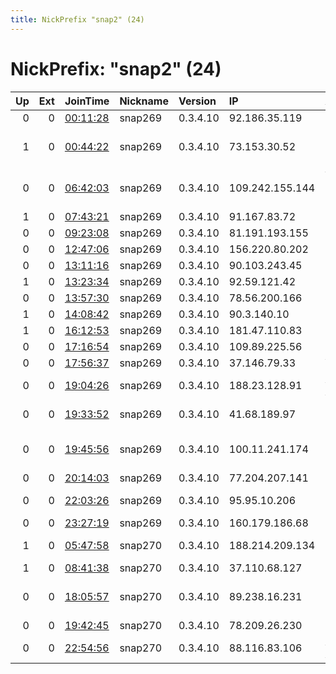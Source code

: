 ```yaml
---
title: NickPrefix "snap2" (24)
---
```


# NickPrefix: "snap2" (24)

|   Up |   Ext | JoinTime                                                                                            | Nickname   | Version   | IP              | AS                                      | CC   |   ORp |   Dirp | OS    | Contact   |   eFamMembers |
|-----:|------:|:----------------------------------------------------------------------------------------------------|:-----------|:----------|:----------------|:----------------------------------------|:-----|------:|-------:|:------|:----------|--------------:|
|    0 |     0 | [00:11:28](https://metrics.torproject.org/rs.html#details/EE3F8C59AB81ACBE2DD501B392561F77784E94C9) | snap269    | 0.3.4.10  | 92.186.35.119   | Orange Espagne SA                       | es   | 32965 |      0 | Linux | None      |             1 |
|    1 |     0 | [00:44:22](https://metrics.torproject.org/rs.html#details/12FA6720AE2D15A74A8F1C7468FEA075D9420CFB) | snap269    | 0.3.4.10  | 73.153.30.52    | Comcast Cable Communications, LLC       | us   | 39455 |      0 | Linux | None      |             1 |
|    0 |     0 | [06:42:03](https://metrics.torproject.org/rs.html#details/6C514AB86567FA495B96BAFCB71EEB03F336904A) | snap269    | 0.3.4.10  | 109.242.155.144 | Wind Hellas Telecommunications SA       | gr   | 44057 |      0 | Linux | None      |             1 |
|    1 |     0 | [07:43:21](https://metrics.torproject.org/rs.html#details/1DC23DDF774F14DBAD9C91BFB1B1832F1F756EEA) | snap269    | 0.3.4.10  | 91.167.83.72    | Free SAS                                | fr   | 34537 |      0 | Linux | None      |             1 |
|    0 |     0 | [09:23:08](https://metrics.torproject.org/rs.html#details/0EAADE6D28A9E9C3D397B668DD93C573D55211B8) | snap269    | 0.3.4.10  | 81.191.193.155  | Broadnet AS                             | no   | 39225 |      0 | Linux | None      |             1 |
|    0 |     0 | [12:47:06](https://metrics.torproject.org/rs.html#details/163905EBCA484FD5DEB76BB410C99DB666A2EBF8) | snap269    | 0.3.4.10  | 156.220.80.202  | TE-AS                                   | eg   | 46849 |      0 | Linux | None      |             1 |
|    0 |     0 | [13:11:16](https://metrics.torproject.org/rs.html#details/4E876C39C86904FC9ACEE7E222831583F1EFDE09) | snap269    | 0.3.4.10  | 90.103.243.45   | Orange                                  | fr   | 41036 |      0 | Linux | None      |             1 |
|    1 |     0 | [13:23:34](https://metrics.torproject.org/rs.html#details/0B05C3D100CD835E21ED038B9C4B1103F7A1F9B5) | snap269    | 0.3.4.10  | 92.59.121.42    | Orange Espagne SA                       | es   | 40317 |      0 | Linux | None      |             1 |
|    0 |     0 | [13:57:30](https://metrics.torproject.org/rs.html#details/BD0B844D16B9D6799236F75D6A6CF11CE30B0536) | snap269    | 0.3.4.10  | 78.56.200.166   | Telia Lietuva, AB                       | lt   | 36135 |      0 | Linux | None      |             1 |
|    1 |     0 | [14:08:42](https://metrics.torproject.org/rs.html#details/B6C3E4661B15ABB076892E7CE0928C87B5369FDA) | snap269    | 0.3.4.10  | 90.3.140.10     | Orange                                  | fr   | 45263 |      0 | Linux | None      |             1 |
|    1 |     0 | [16:12:53](https://metrics.torproject.org/rs.html#details/B35F923347187A9ADE98021162EFED3576C7116B) | snap269    | 0.3.4.10  | 181.47.110.83   | Telecentro S.A.                         | ar   | 34601 |      0 | Linux | None      |             1 |
|    0 |     0 | [17:16:54](https://metrics.torproject.org/rs.html#details/0932EAF606C8120B97F1A001EB18B58C9BD732DE) | snap269    | 0.3.4.10  | 109.89.225.56   | Brutele SC                              | be   | 34875 |      0 | Linux | None      |             1 |
|    0 |     0 | [17:56:37](https://metrics.torproject.org/rs.html#details/0DA3B954E3D0B02E0EB952651101531C92F0CA5A) | snap269    | 0.3.4.10  | 37.146.79.33    | VimpelCom                               | ru   | 37677 |      0 | Linux | None      |             1 |
|    0 |     0 | [19:04:26](https://metrics.torproject.org/rs.html#details/7C039629445CE2D43B52B9175131EC920A2788FE) | snap269    | 0.3.4.10  | 188.23.128.91   | A1 Telekom Austria AG                   | at   | 46851 |      0 | Linux | None      |             1 |
|    0 |     0 | [19:33:52](https://metrics.torproject.org/rs.html#details/FF1A6D0E3C0EB1629C6BCEFFFC74276F9BC962BE) | snap269    | 0.3.4.10  | 41.68.189.97    | RAYA Telecom - Egypt                    | eg   | 32843 |      0 | Linux | None      |             1 |
|    0 |     0 | [19:45:56](https://metrics.torproject.org/rs.html#details/FF8B23818FFD49CD2D9F7C8E3ACD77ABFF43B30A) | snap269    | 0.3.4.10  | 100.11.241.174  | MCI Communications Services, Inc. d/b/a | us   | 42301 |      0 | Linux | None      |             1 |
|    0 |     0 | [20:14:03](https://metrics.torproject.org/rs.html#details/5E30C2DADA409A7982A3B539DC26BB6BE5FA995F) | snap269    | 0.3.4.10  | 77.204.207.141  | SFR SA                                  | fr   | 44007 |      0 | Linux | None      |             1 |
|    0 |     0 | [22:03:26](https://metrics.torproject.org/rs.html#details/FF009BB4B13AC2A644A22384A284C6244406FE34) | snap269    | 0.3.4.10  | 95.95.10.206    | Nos Comunicacoes, S.A.                  | pt   | 46241 |      0 | Linux | None      |             1 |
|    0 |     0 | [23:27:19](https://metrics.torproject.org/rs.html#details/4D8D5EB82D1A84C9D94587B89BAEEF9862BA4B4B) | snap269    | 0.3.4.10  | 160.179.186.68  | MT-MPLS                                 | ma   | 45385 |      0 | Linux | None      |             1 |
|    1 |     0 | [05:47:58](https://metrics.torproject.org/rs.html#details/DA756E0DE1A12D9046855A513BFDA7697D817F47) | snap270    | 0.3.4.10  | 188.214.209.134 | Digital Cable Systems S.A.              | ro   | 37921 |      0 | Linux | None      |             1 |
|    1 |     0 | [08:41:38](https://metrics.torproject.org/rs.html#details/FCA595F56E61C6DC997402565D2E941E8B6F8F4D) | snap270    | 0.3.4.10  | 37.110.68.127   | Rostelecom                              | ru   | 45011 |      0 | Linux | None      |             1 |
|    0 |     0 | [18:05:57](https://metrics.torproject.org/rs.html#details/4D7015AAB320858B69DE3AAF3567B528619FA9B5) | snap270    | 0.3.4.10  | 89.238.16.231   | Spoldzielnia Mieszkaniowa w Grudziadzu  | pl   | 43895 |      0 | Linux | None      |             1 |
|    0 |     0 | [19:42:45](https://metrics.torproject.org/rs.html#details/9423F5CFB762D73A269E4BDA86A7055843C666EF) | snap270    | 0.3.4.10  | 78.209.26.230   | Free SAS                                | fr   | 42700 |      0 | Linux | None      |             1 |
|    0 |     0 | [22:54:56](https://metrics.torproject.org/rs.html#details/ED7283E620486D4EE66C32C49951781AAF90D97B) | snap270    | 0.3.4.10  | 88.116.83.106   | A1 Telekom Austria AG                   | at   | 39297 |      0 | Linux | None      |             1 |
